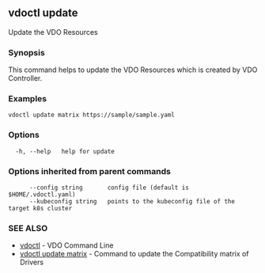 ## vdoctl update

Update the VDO Resources

### Synopsis

This command helps to update the VDO Resources which is created by VDO Controller.

### Examples

```
vdoctl update matrix https://sample/sample.yaml

```

### Options

```
  -h, --help   help for update
```

### Options inherited from parent commands

```
      --config string       config file (default is $HOME/.vdoctl.yaml)
      --kubeconfig string   points to the kubeconfig file of the target k8s cluster
```

### SEE ALSO

* [vdoctl](vdoctl.md)	 - VDO Command Line
* [vdoctl update matrix](vdoctl_update_matrix.md)	 - Command to update the Compatibility matrix of Drivers

